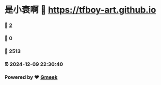 # 是小衰啊 :link: https://tfboy-art.github.io 
### :page_facing_up: [2](https://tfboy-art.github.io/tag.html) 
### :speech_balloon: 0 
### :hibiscus: 2513 
### :alarm_clock: 2024-12-09 22:30:40 
### Powered by :heart: [Gmeek](https://github.com/Meekdai/Gmeek)
